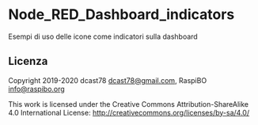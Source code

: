 # Node_RED_Dashboard_indicators
Esempi di uso delle icone come indicatori sulla dashboard

## Licenza

Copyright 2019-2020 dcast78 <dcast78@gmail.com>, RaspiBO <info@raspibo.org>

This work is licensed under the Creative Commons Attribution-ShareAlike 4.0 International License: http://creativecommons.org/licenses/by-sa/4.0/
